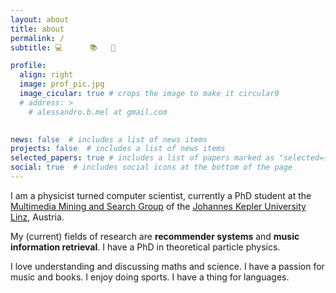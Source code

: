 ```yaml
---
layout: about
title: about
permalink: /
subtitle: 💻      📚   🎸   

profile:
  align: right
  image: prof_pic.jpg
  image_cicular: true # crops the image to make it circular9
  # address: >
    # alessandro.b.mel at gmail.com
 

news: false  # includes a list of news items
projects: false  # includes a list of news items
selected_papers: true # includes a list of papers marked as "selected={true}"
social: true  # includes social icons at the bottom of the page
---
```


I am a physicist turned computer scientist, currently a PhD student at the
[Multimedia Mining and Search Group](https://www.hcai.at) of
the [Johannes Kepler University Linz](https://www.jku.at/en), Austria.

My (current) fields of research are **recommender systems** and **music information retrieval**. I have a PhD in
theoretical particle physics.

I love understanding and discussing maths and science. I have a passion for music and books. I enjoy doing sports. I
have a thing for languages.


